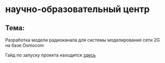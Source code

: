 # научно-образовательный центр

## Тема:
Разработка модели радиоканала для системы моделирования сети 2G на базе Osmocom

Гайд по запуску проекта находится [здесь](https://cah4opan4o.yonote.ru/doc/gajd-po-ustanovke-i-zapusku-2g-seti-3kdrXvUHq6)
